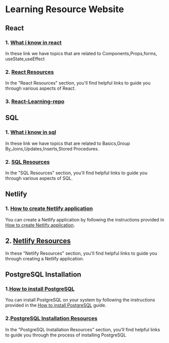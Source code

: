# Learning Resource Website
## React
### 1. [What i know in react ](react-learning-docs/what-i-know-in-react.md)
In these link we have topics that are related to Components,Props,forms, useState,useEffect

### 2. [React Resources](react-learning-docs/react-resources.md)
In the "React Resources" section, you'll find helpful links to guide you through various aspects of React.

### 3. [React-Learning-repo](https://github.com/BandlaR2/React-Learning-repo)


## SQL
### 1. [What i know in sql](sql-learning-docs/what-i-know-in-sql.md)
In these link we have topics that are related to Basics,Group By,Joins,Updates,Inserts,Stored Procedures.


### 2. [SQL Resources](sql-learning-docs/sql-resources.md)
In the "SQL Resources" section, you'll find helpful links to guide you through various aspects of SQL.

## Netlify
### 1. [How to create Netlify application](netlify-docs/netlify.md)
You can create a Netlify application by following the instructions provided in [How to create Netlify application](netlify.md).

## 2. [Netlify Resources](netlify-docs/netlify-resources)


In these "Netlify Resources" section, you'll find helpful links to guide you through creating a Netlify application.

## PostgreSQL Installation

### 1.[How to install PostgreSQL](postgres-installation-docs/pagila.md)
You can install PostgreSQL on your system by following the instructions provided in the [How to install PostgreSQL](pagila.md) guide.

### 2.[PostgreSQL Installation Resources](postgres-installation-docs/Postgres-resources.md)

In the "PostgreSQL Installation Resources" section, you'll find helpful links to guide you through the process of installing PostgreSQL





